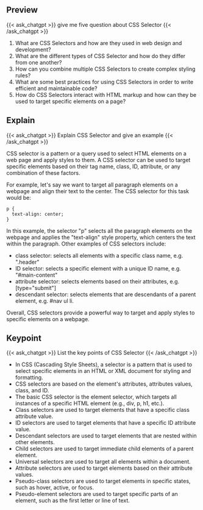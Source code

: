 ## Preview
{{< ask_chatgpt >}}
give me five question about CSS Selector
{{< /ask_chatgpt >}}



1. What are CSS Selectors and how are they used in web design and development?
2. What are the different types of CSS Selector and how do they differ from one another?
3. How can you combine multiple CSS Selectors to create complex styling rules?
4. What are some best practices for using CSS Selectors in order to write efficient and maintainable code?
5. How do CSS Selectors interact with HTML markup and how can they be used to target specific elements on a page?   

## Explain
{{< ask_chatgpt >}}
Explain CSS Selector and give an example
{{< /ask_chatgpt >}}



CSS selector is a pattern or a query used to select HTML elements on a web page and apply styles to them. A CSS selector can be used to target specific elements based on their tag name, class, ID, attribute, or any combination of these factors.

For example, let's say we want to target all paragraph elements on a webpage and align their text to the center. The CSS selector for this task would be:

```
p {
  text-align: center;
}
```

In this example, the selector "p" selects all the paragraph elements on the webpage and applies the "text-align" style property, which centers the text within the paragraph. Other examples of CSS selectors include:

- class selector: selects all elements with a specific class name, e.g. ".header"
- ID selector: selects a specific element with a unique ID name, e.g. "#main-content"
- attribute selector: selects elements based on their attributes, e.g. [type="submit"]
- descendant selector: selects elements that are descendants of a parent element, e.g. #nav ul li.
 
Overall, CSS selectors provide a powerful way to target and apply styles to specific elements on a webpage.   

## Keypoint
{{< ask_chatgpt >}}
List the key points of CSS Selector
{{< /ask_chatgpt >}}



- In CSS (Cascading Style Sheets), a selector is a pattern that is used to select specific elements in an HTML or XML document for styling and formatting.
- CSS selectors are based on the element's attributes, attributes values, class, and ID.
- The basic CSS selector is the element selector, which targets all instances of a specific HTML element (e.g., div, p, h1, etc.).
- Class selectors are used to target elements that have a specific class attribute value.
- ID selectors are used to target elements that have a specific ID attribute value.
- Descendant selectors are used to target elements that are nested within other elements.
- Child selectors are used to target immediate child elements of a parent element.
- Universal selectors are used to target all elements within a document.
- Attribute selectors are used to target elements based on their attribute values.
- Pseudo-class selectors are used to target elements in specific states, such as hover, active, or focus.
- Pseudo-element selectors are used to target specific parts of an element, such as the first letter or line of text.   

